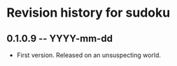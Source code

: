 # Revision history for sudoku

## 0.1.0.9 -- YYYY-mm-dd

* First version. Released on an unsuspecting world.
